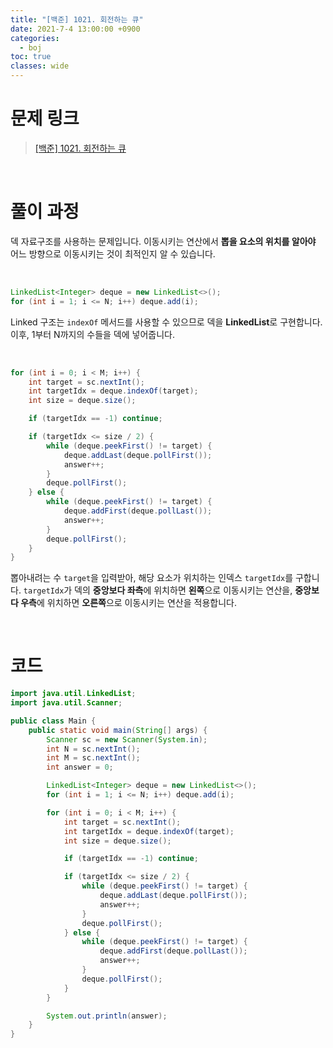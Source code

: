 ```yaml
---
title: "[백준] 1021. 회전하는 큐"
date: 2021-7-4 13:00:00 +0900
categories:
  - boj
toc: true
classes: wide
---
```


# 문제 링크

> [[백준] 1021. 회전하는 큐](https://www.acmicpc.net/problem/1021)

<br>

# 풀이 과정

덱 자료구조를 사용하는 문제입니다. 이동시키는 연산에서 **뽑을 요소의 위치를 알아야** 어느 방향으로 이동시키는 것이 최적인지 알 수 있습니다.

<br>

```java
LinkedList<Integer> deque = new LinkedList<>();
for (int i = 1; i <= N; i++) deque.add(i);
```

Linked 구조는 `indexOf` 메서드를 사용할 수 있으므로 덱을 **LinkedList**로 구현합니다. 이후, 1부터 N까지의 수들을 덱에 넣어줍니다.

<br>

```java
for (int i = 0; i < M; i++) {
    int target = sc.nextInt();
    int targetIdx = deque.indexOf(target);
    int size = deque.size();

    if (targetIdx == -1) continue;

    if (targetIdx <= size / 2) {
        while (deque.peekFirst() != target) {
            deque.addLast(deque.pollFirst());
            answer++;
        }
        deque.pollFirst();
    } else {
        while (deque.peekFirst() != target) {
            deque.addFirst(deque.pollLast());
            answer++;
        }
        deque.pollFirst();
    }
}
```

뽑아내려는 수 `target`을 입력받아, 해당 요소가 위치하는 인덱스 `targetIdx`를 구합니다. `targetIdx`가 덱의 **중앙보다 좌측**에 위치하면 **왼쪽**으로 이동시키는 연산을, **중앙보다 우측**에 위치하면 **오른쪽**으로 이동시키는 연산을 적용합니다.

<br>

# 코드

```java
import java.util.LinkedList;
import java.util.Scanner;

public class Main {
    public static void main(String[] args) {
        Scanner sc = new Scanner(System.in);
        int N = sc.nextInt();
        int M = sc.nextInt();
        int answer = 0;

        LinkedList<Integer> deque = new LinkedList<>();
        for (int i = 1; i <= N; i++) deque.add(i);

        for (int i = 0; i < M; i++) {
            int target = sc.nextInt();
            int targetIdx = deque.indexOf(target);
            int size = deque.size();

            if (targetIdx == -1) continue;

            if (targetIdx <= size / 2) {
                while (deque.peekFirst() != target) {
                    deque.addLast(deque.pollFirst());
                    answer++;
                }
                deque.pollFirst();
            } else {
                while (deque.peekFirst() != target) {
                    deque.addFirst(deque.pollLast());
                    answer++;
                }
                deque.pollFirst();
            }
        }

        System.out.println(answer);
    }
}
```